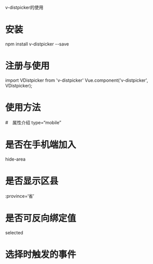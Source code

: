 v-distpicker的使用

# 安装
npm install v-distpicker --save

# 注册与使用
import VDistpicker from 'v-distpicker'
Vue.component('v-distpicker', VDistpicker);

# 使用方法
<!-- <v-distpicker hide-area @selected="sel" :province='province' :city='myaddress'></v-distpicker> -->

#　属性介绍
type=“mobile”
# 是否在手机端加入 
hide-area
# 是否显示区县 
:province=‘省’
# 是否可反向绑定值 
selected
# 选择时触发的事件

